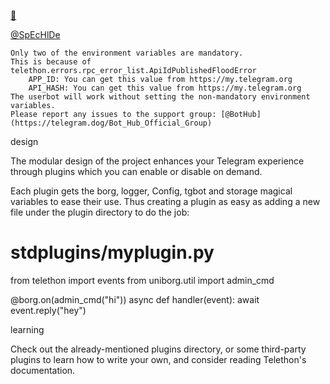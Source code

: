 [👑](https://telegram.dog/Three_Cube_TeKnoways_bot)

[@SpEcHlDe](https://telegram.dog/ShrimadhaVahdamirhS)

    Only two of the environment variables are mandatory.
    This is because of telethon.errors.rpc_error_list.ApiIdPublishedFloodError
        APP_ID: You can get this value from https://my.telegram.org
        API_HASH: You can get this value from https://my.telegram.org
    The userbot will work without setting the non-mandatory environment variables.
    Please report any issues to the support group: [@BotHub](https://telegram.dog/Bot_Hub_Official_Group)

design

The modular design of the project enhances your Telegram experience through plugins which you can enable or disable on demand.

Each plugin gets the borg, logger, Config, tgbot and storage magical variables to ease their use. Thus creating a plugin as easy as adding a new file under the plugin directory to do the job:

# stdplugins/myplugin.py
from telethon import events
from uniborg.util import admin_cmd

@borg.on(admin_cmd("hi"))
async def handler(event):
    await event.reply("hey")

learning

Check out the already-mentioned plugins directory, or some third-party plugins to learn how to write your own, and consider reading Telethon's documentation.
